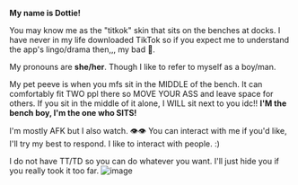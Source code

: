 **My name is Dottie!**

You may know me as the "titkok" skin that sits on the benches at docks. I have never in my life downloaded TikTok so if you expect me to understand the app's lingo/drama then,,, my bad 🏃.

My pronouns are **she/her**. Though I like to refer to myself as a boy/man. 

My pet peeve is when you mfs sit in the MIDDLE of the bench. It can comfortably fit TWO ppl there so MOVE YOUR ASS and leave space for others. If you sit in the middle of it alone, I WILL sit next to you idc!! **I'M the bench boy, I'm the one who SITS!**

I'm mostly AFK but I also watch. 👁👁 You can interact with me if you'd like, I'll try my best to respond. I like to interact with people. :)

I do not have TT/TD so you can do whatever you want. I'll just hide you if you really took it too far.
![image](https://user-images.githubusercontent.com/102858874/162765323-ce1ebe39-6da0-45d2-a86e-2a92c4ff2afa.png)
